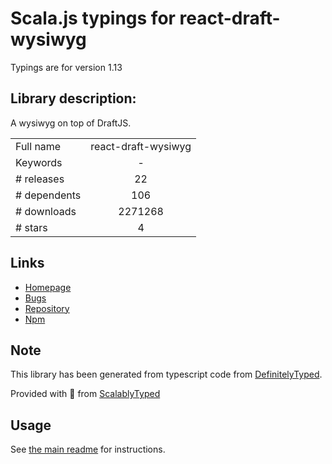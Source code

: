 
# Scala.js typings for react-draft-wysiwyg

Typings are for version 1.13

## Library description:
A wysiwyg on top of DraftJS.

|                    |                 |
| ------------------ | :-------------: |
| Full name          | react-draft-wysiwyg |
| Keywords           | - |
| # releases         | 22 |
| # dependents       | 106 |
| # downloads        | 2271268 |
| # stars            | 4 |

## Links
- [Homepage](https://github.com/jpuri/react-draft-wysiwyg#readme)
- [Bugs](https://github.com/jpuri/react-draft-wysiwyg/issues)
- [Repository](https://github.com/jpuri/react-draft-wysiwyg)
- [Npm](https://www.npmjs.com/package/react-draft-wysiwyg)
    


## Note
This library has been generated from typescript code from [DefinitelyTyped](https://definitelytyped.org).

Provided with :purple_heart: from [ScalablyTyped](https://github.com/oyvindberg/ScalablyTyped)

## Usage
See [the main readme](../../readme.md) for instructions.


